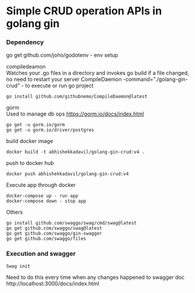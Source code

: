 # Simple CRUD operation APIs in golang gin

### Dependency

go get github.com/joho/godotenv - env setup

compiledeamon  
Watches your .go files in a directory and invokes go build if a file changed, no need to restart your server
CompileDaemon -command="./golang-gin-crud" - to execute or run go project

```
go install github.com/githubnemo/CompileDaemon@latest
```

gorm  
Used to manage db ops https://gorm.io/docs/index.html

```
go get -u gorm.io/gorm
go get -u gorm.io/driver/postgres
```

build docker image

```
docker build -t abhishekkadavil/golang-gin-crud:v4 .
```

push to docker hub

```
docker push abhishekkadavil/golang-gin-crud:v4
```

Execute app through docker

```
docker-compose up - run app
docker-compose down - stop app
```

Others

```
go install github.com/swaggo/swag/cmd/swag@latest
go get github.com/swaggo/swag@latest
go get github.com/swaggo/gin-swagger
go get github.com/swaggo/files
```

### Execution and swagger

```
Swag init
```

Need to do this every time when any changes happened to swagger doc
http://localhost:3000/docs/index.html
